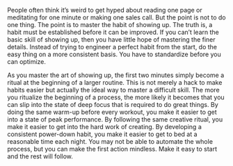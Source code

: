 People often think it’s weird to get hyped about reading one page or
meditating for one minute or making one sales call. But the point is
not to do one thing. The point is to master the habit of showing up.
The truth is, a habit must be established before it can be improved. If
you can’t learn the basic skill of showing up, then you have little hope
of mastering the finer details. Instead of trying to engineer a perfect
habit from the start, do the easy thing on a more consistent basis. You
have to standardize before you can optimize.

As you master the art of showing up, the first two minutes simply
become a ritual at the beginning of a larger routine. This is not merely
a hack to make habits easier but actually the ideal way to master a
difficult skill. The more you ritualize the beginning of a process, the
more likely it becomes that you can slip into the state of deep focus
that is required to do great things. By doing the same warm-up before
every workout, you make it easier to get into a state of peak
performance. By following the same creative ritual, you make it easier
to get into the hard work of creating. By developing a consistent
power-down habit, you make it easier to get to bed at a reasonable
time each night. You may not be able to automate the whole process,
but you can make the first action mindless. Make it easy to start and
the rest will follow.